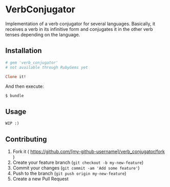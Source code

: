 VerbConjugator
==============

Implementation of a verb conjugator for several languages.
Basically, it receives a verb in its infinitive form and conjugates it in the other verb tenses depending on the language.

## Installation

```ruby
# gem 'verb_conjugator'
# not available through RubyGems yet

Clone it!
```

And then execute:

    $ bundle

## Usage

```
WIP :)
```

## Contributing

1. Fork it ( https://github.com/[my-github-username]/verb_conjugator/fork )
2. Create your feature branch (`git checkout -b my-new-feature`)
3. Commit your changes (`git commit -am 'Add some feature'`)
4. Push to the branch (`git push origin my-new-feature`)
5. Create a new Pull Request
